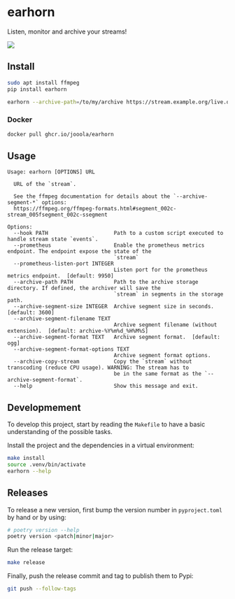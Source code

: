 # earhorn

Listen, monitor and archive your streams!

[![](https://mermaid.ink/svg/pako:eNqFkzFPwzAQhf_KySNqFySWqCoDdGBhoANCBEWWfW2sNja6XAqo6n_HdeIkboPIFL_77p3zYh-FchpFJmqWjI9GbklW88NtbsE_QYRcrFkSAx7QMpTS6j1SLkDWZ4C4iFLoeb_5gPl8eVlKDR9KVDsgrJxf1kwoq9ZQnQtFp8SWwSc4p8zY2Gw6uXA7WCxU6YzC5XKMBDtf2zjaxcrYMEwY-2TwVAOXcZvgne_j1GRe_9EZvGE9FeDe1Iw2za7XJnhC5UinfK8N4YzivnJLqkPvxTS0GpDIEbCb_M0eKAKQNr5Kw-CThDuPKGd13fJfXh-S-Sur3jSDZ9cZ91pApnxS7Z8DkYuXxrZ7osZaY7fjQxXTCiYT9ZhXWm-Jbnk1P4NVm9M15m-Gr34bFjNRIVXSaH_xjmcwF_6EVZiLzL9q3Mhmz7nI7cmjzaf2n7LShh2JjKnBmZANu_WPVXHdMt31bcXTL1HtUgA)](https://mermaid.live/edit/#pako:eNqFkzFPwzAQhf_KySNqFySWqCoDdGBhoANCBEWWfW2sNja6XAqo6n_HdeIkboPIFL_77p3zYh-FchpFJmqWjI9GbklW88NtbsE_QYRcrFkSAx7QMpTS6j1SLkDWZ4C4iFLoeb_5gPl8eVlKDR9KVDsgrJxf1kwoq9ZQnQtFp8SWwSc4p8zY2Gw6uXA7WCxU6YzC5XKMBDtf2zjaxcrYMEwY-2TwVAOXcZvgne_j1GRe_9EZvGE9FeDe1Iw2za7XJnhC5UinfK8N4YzivnJLqkPvxTS0GpDIEbCb_M0eKAKQNr5Kw-CThDuPKGd13fJfXh-S-Sur3jSDZ9cZ91pApnxS7Z8DkYuXxrZ7osZaY7fjQxXTCiYT9ZhXWm-Jbnk1P4NVm9M15m-Gr34bFjNRIVXSaH_xjmcwF_6EVZiLzL9q3Mhmz7nI7cmjzaf2n7LShh2JjKnBmZANu_WPVXHdMt31bcXTL1HtUgA)

## Install

```sh
sudo apt install ffmpeg
pip install earhorn
```

```sh
earhorn --archive-path=/to/my/archive https://stream.example.org/live.ogg
```

### Docker

```sh
docker pull ghcr.io/jooola/earhorn
```

## Usage

```
Usage: earhorn [OPTIONS] URL

  URL of the `stream`.

  See the ffmpeg documentation for details about the `--archive-segment-*` options:
  https://ffmpeg.org/ffmpeg-formats.html#segment_002c-stream_005fsegment_002c-ssegment

Options:
  --hook PATH                     Path to a custom script executed to handle stream state `events`.
  --prometheus                    Enable the prometheus metrics endpoint. The endpoint expose the state of the
                                  `stream`
  --prometheus-listen-port INTEGER
                                  Listen port for the prometheus metrics endpoint.  [default: 9950]
  --archive-path PATH             Path to the archive storage directory. If defined, the archiver will save the
                                  `stream` in segments in the storage path.
  --archive-segment-size INTEGER  Archive segment size in seconds.  [default: 3600]
  --archive-segment-filename TEXT
                                  Archive segment filename (without extension).  [default: archive-%Y%m%d_%H%M%S]
  --archive-segment-format TEXT   Archive segment format.  [default: ogg]
  --archive-segment-format-options TEXT
                                  Archive segment format options.
  --archive-copy-stream           Copy the `stream` without transcoding (reduce CPU usage). WARNING: The stream has to
                                  be in the same format as the `--archive-segment-format`.
  --help                          Show this message and exit.

```

## Developmement

To develop this project, start by reading the `Makefile` to have a basic understanding of the possible tasks.

Install the project and the dependencies in a virtual environment:

```sh
make install
source .venv/bin/activate
earhorn --help
```

## Releases

To release a new version, first bump the version number in `pyproject.toml` by hand or by using:

```sh
# poetry version --help
poetry version <patch|minor|major>
```

Run the release target:

```sh
make release
```

Finally, push the release commit and tag to publish them to Pypi:

```sh
git push --follow-tags
```
